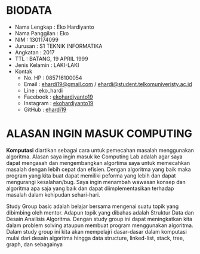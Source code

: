 # BIODATA

- Nama Lengkap    : Eko Hardiyanto
- Nama Panggilan  : Eko
- NIM             : 1301174099
- Jurusan         : S1 TEKNIK INFORMATIKA
- Angkatan        : 2017
- TTL             : BATANG, 19 APRIL 1999
- Jenis Kelamin   : LAKI-LAKI
- Kontak
  - No. HP          : 085716100054
  - Email           : ehardi19@gmail.com / ehardi@student.telkomuniveristy.ac.id
  - Line            : eko_hardi
  - Facebook        : [ekohardiyanto19](https://web.facebook.com/ekohardiyanto19)
  - Instagram       : [ekohardiyanto19](https://www.instagram.com/ekohardiyanto19)
  - GitHub          : [ehardi19](https://github.com/ehardi19)

# ALASAN INGIN MASUK COMPUTING

**Komputasi** diartikan sebagai cara untuk pemecahan masalah menggunakan algoritma. Alasan saya ingin masuk ke Computing Lab adalah agar saya dapat mengasah dan mengembangkan algortima saya untuk memecahkan masalah dengan lebih cepat dan efisien. Dengan algoritma yang baik maka program yang kita buat dapat memiliki peforma yang lebih dan dapat mengurangi kesalahan/bug. Saya ingin menambah wawasan konsep dan algoritma apa saja yang baik dan dapat diimplementasikan terhadap masalah dalam kehipudan sehari-hari.

Study Group basic adalah belajar bersama mengenai suatu topik yang dibimbing oleh mentor. Adapun topik yang dibahas adalah Struktur Data dan Desain Anailisis Algoritma. Dengan study group ini dapat meningkatkan kita dalam problem solving ataupun membuat program menggunakan algoritma. Dalam study group ini kita akan mempelajri dasar-dasar dalam komputasi mulai dari desain algoritma hingga data structure, linked-list, stack, tree, graph, dan sebagainya
